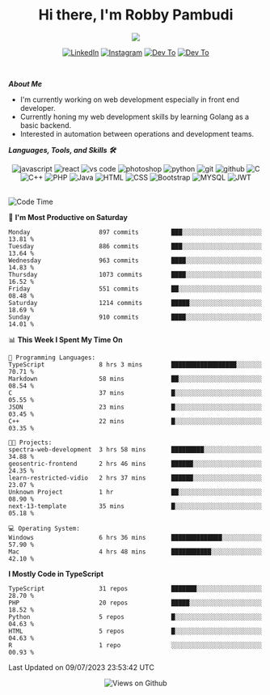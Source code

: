 <div align="center">
   <h1>Hi there, I'm Robby Pambudi </h1>

<img src="https://pronoun.cyou/x/y?subject=He&object=Him&height=20"> 
</div>

<p align='center'>
   <a href="https://www.linkedin.com/in/robbypambudi" target="_blank"><img src="https://img.shields.io/badge/LinkedIn-0077B5?style=for-the-badge&logo=linkedin&logoColor=white" alt="LinkedIn"></a>
   <a href="https://www.instagram.com/robbypambudi" target="_blank"><img src="https://img.shields.io/badge/Instagram-E4405F?style=for-the-badge&logo=instagram&logoColor=white" alt="Instagram"></a>
   <a href="https://dev.to/robbypambudi" target="_blank"><img src="https://img.shields.io/badge/dev.to-0A0A0A?style=for-the-badge&logo=dev.to&logoColor=white" alt="Dev To"></a>
   <a href="https://www.facebook.com/robbyulungpambudi" target="_blank"><img src="https://img.shields.io/badge/Facebook-1877F2?style=for-the-badge&logo=facebook&logoColor=white" alt="Dev To"></a>

</p> <p>
<br>
   
***About Me***
   
- I'm currently working on web development especially in front end developer.
- Currently honing my web development skills by learning Golang as a basic backend.
- Interested in automation between operations and development teams.
 
   
***Languages, Tools, and Skills 🛠***

   <div align="center">
   <img src="https://img.shields.io/badge/JavaScript-F7DF1E?style=for-the-badge&logo=javascript&logoColor=black" alt="javascript" />
      <img src="https://img.shields.io/badge/React-61DAFB?style=for-the-badge&logo=react&logoColor=black" alt="react" />
      <img src="https://img.shields.io/badge/vs%20code-007ACC?style=for-the-badge&logo=visual%20studio%20code&logoColor=white" alt="vs code" />
      <img src="https://img.shields.io/badge/adobe%20photoshop-31A8FF?style=for-the-badge&logo=adobe%20photoshop&logoColor=white" alt="photoshop" />
      <img src="https://img.shields.io/badge/python-3776AB?style=for-the-badge&logo=python&logoColor=white" alt="python" />
      <img src="https://img.shields.io/badge/Git-F05032?style=for-the-badge&logo=git&logoColor=white" alt="git" />
      <img src="https://img.shields.io/badge/GitHub-100000?style=for-the-badge&logo=github&logoColor=white" alt="github" />
      <img src="https://img.shields.io/badge/c-%2300599C.svg?style=for-the-badge&logo=c&logoColor=white" alt="C" />
      <img src="https://img.shields.io/badge/c++-%2300599C.svg?style=for-the-badge&logo=c%2B%2B&logoColor=white" alt="C++" />   
      <img src="https://img.shields.io/badge/PHP-777BB4?style=for-the-badge&logo=php&logoColor=white" alt="PHP" />
      <img src="https://img.shields.io/badge/Java-ED8B00?style=for-the-badge&logo=java&logoColor=white" alt="Java"/>
      <img src="https://img.shields.io/badge/HTML5-E34F26?style=for-the-badge&logo=html5&logoColor=white" alt="HTML" />
      <img src="https://img.shields.io/badge/CSS-239120?&style=for-the-badge&logo=css3&logoColor=white" alt ="CSS" />
      <img src="https://img.shields.io/badge/Bootstrap-563D7C?style=for-the-badge&logo=bootstrap&logoColor=white" alt="Bootstrap" />
      <img src="https://img.shields.io/badge/MySQL-00000F?style=for-the-badge&logo=mysql&logoColor=white" alt="MYSQL" />
      <img src="https://img.shields.io/badge/json%20web%20tokens-323330?style=for-the-badge&logo=json-web-tokens&logoColor=pink" alt="JWT" />
      
   </div><br>
   
<!--START_SECTION:waka-->
![Code Time](http://img.shields.io/badge/Code%20Time-858%20hrs%2012%20mins-blue)

📅 **I'm Most Productive on Saturday** 

```text
Monday                   897 commits         ███░░░░░░░░░░░░░░░░░░░░░░   13.81 % 
Tuesday                  886 commits         ███░░░░░░░░░░░░░░░░░░░░░░   13.64 % 
Wednesday                963 commits         ████░░░░░░░░░░░░░░░░░░░░░   14.83 % 
Thursday                 1073 commits        ████░░░░░░░░░░░░░░░░░░░░░   16.52 % 
Friday                   551 commits         ██░░░░░░░░░░░░░░░░░░░░░░░   08.48 % 
Saturday                 1214 commits        █████░░░░░░░░░░░░░░░░░░░░   18.69 % 
Sunday                   910 commits         ████░░░░░░░░░░░░░░░░░░░░░   14.01 % 
```


📊 **This Week I Spent My Time On** 

```text
💬 Programming Languages: 
TypeScript               8 hrs 3 mins        ██████████████████░░░░░░░   70.71 % 
Markdown                 58 mins             ██░░░░░░░░░░░░░░░░░░░░░░░   08.54 % 
C                        37 mins             █░░░░░░░░░░░░░░░░░░░░░░░░   05.55 % 
JSON                     23 mins             █░░░░░░░░░░░░░░░░░░░░░░░░   03.45 % 
C++                      22 mins             █░░░░░░░░░░░░░░░░░░░░░░░░   03.35 % 

🐱‍💻 Projects: 
spectra-web-development  3 hrs 58 mins       █████████░░░░░░░░░░░░░░░░   34.88 % 
geosentric-frontend      2 hrs 46 mins       ██████░░░░░░░░░░░░░░░░░░░   24.35 % 
learn-restricted-vidio   2 hrs 37 mins       ██████░░░░░░░░░░░░░░░░░░░   23.07 % 
Unknown Project          1 hr                ██░░░░░░░░░░░░░░░░░░░░░░░   08.90 % 
next-13-template         35 mins             █░░░░░░░░░░░░░░░░░░░░░░░░   05.18 % 

💻 Operating System: 
Windows                  6 hrs 36 mins       ██████████████░░░░░░░░░░░   57.90 % 
Mac                      4 hrs 48 mins       ███████████░░░░░░░░░░░░░░   42.10 % 
```

**I Mostly Code in TypeScript** 

```text
TypeScript               31 repos            ███████░░░░░░░░░░░░░░░░░░   28.70 % 
PHP                      20 repos            █████░░░░░░░░░░░░░░░░░░░░   18.52 % 
Python                   5 repos             █░░░░░░░░░░░░░░░░░░░░░░░░   04.63 % 
HTML                     5 repos             █░░░░░░░░░░░░░░░░░░░░░░░░   04.63 % 
R                        1 repo              ░░░░░░░░░░░░░░░░░░░░░░░░░   00.93 % 
```




 Last Updated on 09/07/2023 23:53:42 UTC
<!--END_SECTION:waka-->

<div align="center">
<img src="https://komarev.com/ghpvc/?username=robbypambudi&color=green" alt="Views on Github" />
</div>

